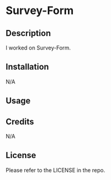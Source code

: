 # Survey-Form

## Description

I worked on Survey-Form.

## Installation
N/A

## Usage


## Credits
N/A

## License
Please refer to the LICENSE in the repo.
